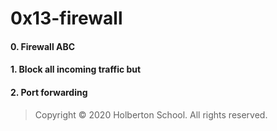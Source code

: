 # 0x13-firewall
#### 0. Firewall ABC
#### 1. Block all incoming traffic but
#### 2. Port forwarding
> Copyright © 2020 Holberton School. All rights reserved.
